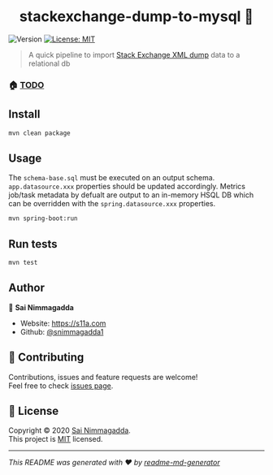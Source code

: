 <h1 align="center">stackexchange-dump-to-mysql 👋</h1>
<p>
  <img alt="Version" src="https://img.shields.io/badge/version-0.0.1-blue.svg?cacheSeconds=2592000" />
  <a href="LICENSE.md" target="_blank">
    <img alt="License: MIT" src="https://img.shields.io/badge/License-MIT-yellow.svg" />
  </a>
</p>

> A quick pipeline to import [Stack Exchange XML dump](https://archive.org/details/stackexchange) data to a relational db

### 🏠 [TODO](https://s11a.com)

## Install

```sh
mvn clean package
```

## Usage

The `schema-base.sql` must be executed on an output schema. `app.datasource.xxx` properties should be updated
accordingly. Metrics job/task metadata by defualt are output to an in-memory HSQL DB which can be overridden with
the `spring.datasource.xxx` properties.

```sh
mvn spring-boot:run
```

## Run tests

```sh
mvn test
```

## Author

👤 **Sai Nimmagadda**

* Website: https://s11a.com
* Github: [@snimmagadda1](https://github.com/snimmagadda1)

## 🤝 Contributing

Contributions, issues and feature requests are welcome!<br />Feel free to
check [issues page](https://github.com/snimmagadda1/stackexchange-dump-to-mysql/issues).

## 📝 License

Copyright © 2020 [Sai Nimmagadda](https://github.com/snimmagadda1).<br />
This project is [MIT](LICENSE.md) licensed.

***
_This README was generated with ❤️ by [readme-md-generator](https://github.com/kefranabg/readme-md-generator)_